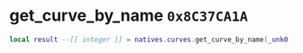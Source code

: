 # get_curve_by_name `0x8C37CA1A`

```lua
local result --[[ integer ]] = natives.curves.get_curve_by_name(_unk0 --[[ integer ]], _unk1 --[[ integer ]])
```